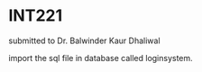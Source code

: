 # INT221
submitted to Dr. Balwinder Kaur Dhaliwal


import the sql file in database called loginsystem.
